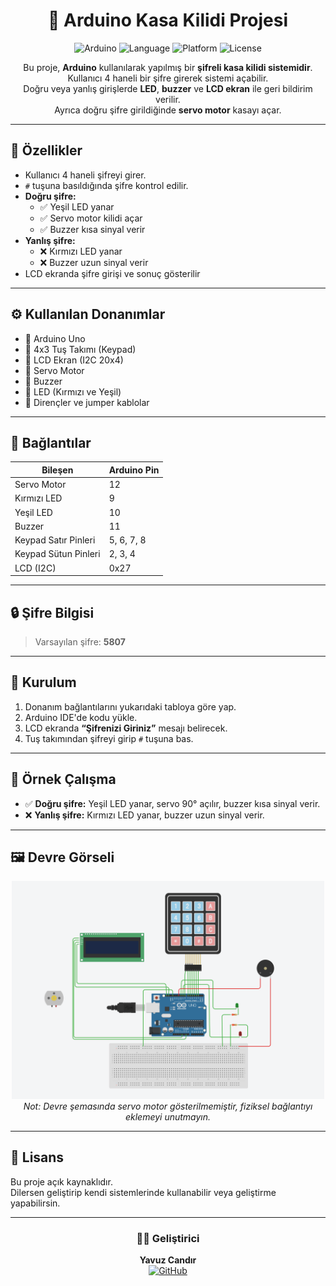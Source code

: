 <h1 align="center">🔐 Arduino Kasa Kilidi Projesi</h1>

<p align="center">
  <img src="https://img.shields.io/badge/Arduino-Uno-blue?logo=arduino" alt="Arduino">
  <img src="https://img.shields.io/badge/Language-C++-brightgreen" alt="Language">
  <img src="https://img.shields.io/badge/Platform-Arduino%20IDE-orange" alt="Platform">
  <img src="https://img.shields.io/badge/License-Open%20Source-success" alt="License">
</p>

<p align="center">
  Bu proje, <b>Arduino</b> kullanılarak yapılmış bir <b>şifreli kasa kilidi sistemidir</b>.<br>
  Kullanıcı 4 haneli bir şifre girerek sistemi açabilir. <br>
  Doğru veya yanlış girişlerde <b>LED</b>, <b>buzzer</b> ve <b>LCD ekran</b> ile geri bildirim verilir. <br>
  Ayrıca doğru şifre girildiğinde <b>servo motor</b> kasayı açar. 
</p>

---

## 🧠 Özellikler
- Kullanıcı 4 haneli şifreyi girer.  
- `#` tuşuna basıldığında şifre kontrol edilir.  
- **Doğru şifre:**
  - ✅ Yeşil LED yanar  
  - ✅ Servo motor kilidi açar  
  - ✅ Buzzer kısa sinyal verir  
- **Yanlış şifre:**
  - ❌ Kırmızı LED yanar  
  - ❌ Buzzer uzun sinyal verir  
- LCD ekranda şifre girişi ve sonuç gösterilir  

---

## ⚙️ Kullanılan Donanımlar
- 🔸 Arduino Uno  
- 🔸 4x3 Tuş Takımı (Keypad)  
- 🔸 LCD Ekran (I2C 20x4)  
- 🔸 Servo Motor  
- 🔸 Buzzer  
- 🔸 LED (Kırmızı ve Yeşil)  
- 🔸 Dirençler ve jumper kablolar  

---

## 🔌 Bağlantılar

| Bileşen | Arduino Pin |
|----------|--------------|
| Servo Motor | 12 |
| Kırmızı LED | 9 |
| Yeşil LED | 10 |
| Buzzer | 11 |
| Keypad Satır Pinleri | 5, 6, 7, 8 |
| Keypad Sütun Pinleri | 2, 3, 4 |
| LCD (I2C) | 0x27 |

---

## 🔒 Şifre Bilgisi
> Varsayılan şifre: **5807**

---

## 🧰 Kurulum
1. Donanım bağlantılarını yukarıdaki tabloya göre yap.  
2. Arduino IDE'de kodu yükle.  
3. LCD ekranda **“Şifrenizi Giriniz”** mesajı belirecek.  
4. Tuş takımından şifreyi girip `#` tuşuna bas.  

---

## 🧩 Örnek Çalışma
- ✅ **Doğru şifre:** Yeşil LED yanar, servo 90° açılır, buzzer kısa sinyal verir.  
- ❌ **Yanlış şifre:** Kırmızı LED yanar, buzzer uzun sinyal verir.  

---

## 🖼️ Devre Görseli
<p align="center">
  <img src="devree.png" alt="Arduino Kasa Kilidi Devre Şeması" width="500"/>
  <br>
  <i>Not: Devre şemasında servo motor gösterilmemiştir, fiziksel bağlantıyı eklemeyi unutmayın.</i>
</p>

---

## 📜 Lisans
Bu proje açık kaynaklıdır.  
Dilersen geliştirip kendi sistemlerinde kullanabilir veya geliştirme yapabilirsin.  

---

<h3 align="center">👨‍💻 Geliştirici</h3>
<p align="center">
  <b>Yavuz Candır</b>  
  <br>
  <a href="https://github.com/YavuzCandirr" target="_blank">
    <img src="https://img.shields.io/badge/GitHub-YavuzCandirr-black?logo=github" alt="GitHub">
  </a>
</p>
